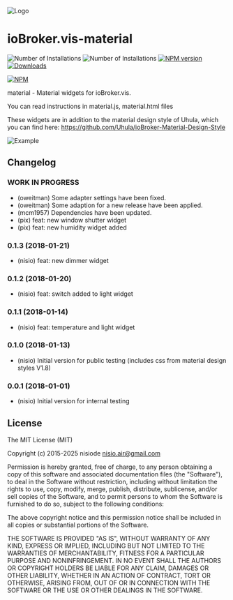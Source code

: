 ![Logo](admin/material.png)

# ioBroker.vis-material

![Number of Installations](http://iobroker.live/badges/vis-material-installed.svg) ![Number of Installations](http://iobroker.live/badges/vis-material-stable.svg) [![NPM version](http://img.shields.io/npm/v/iobroker.vis-material.svg)](https://www.npmjs.com/package/iobroker.vis-material)
[![Downloads](https://img.shields.io/npm/dm/iobroker.vis-material.svg)](https://www.npmjs.com/package/iobroker.vis-material)

[![NPM](https://nodei.co/npm/iobroker.vis-material.png?downloads=true)](https://nodei.co/npm/iobroker.vis-material/)

material - Material widgets for ioBroker.vis.

You can read instructions in material.js, material.html files

These widgets are in addition to the material design style of Uhula, which you can find here:
https://github.com/Uhula/ioBroker-Material-Design-Style

![Example](img/widgets.png)

<!--
    Placeholder for the next version (at the beginning of the line):
    ### **WORK IN PROGRESS**
-->

## Changelog

### **WORK IN PROGRESS**

- (oweitman) Some adapter settings have been fixed.
- (oweitman) Some adaption for a new release have been applied.
- (mcm1957) Dependencies have been updated.
- (pix) feat: new window shutter widget
- (pix) feat: new humidity widget added

### 0.1.3 (2018-01-21)

- (nisio) feat: new dimmer widget

### 0.1.2 (2018-01-20)

- (nisio) feat: switch added to light widget

### 0.1.1 (2018-01-14)

- (nisio) feat: temperature and light widget

### 0.1.0 (2018-01-13)

- (nisio) Initial version for public testing (includes css from material design styles V1.8)

### 0.0.1 (2018-01-01)

- (nisio) Initial version for internal testing

## License

The MIT License (MIT)

Copyright (c) 2015-2025 nisiode <nisio.air@gmail.com>

Permission is hereby granted, free of charge, to any person obtaining a copy
of this software and associated documentation files (the "Software"), to deal
in the Software without restriction, including without limitation the rights
to use, copy, modify, merge, publish, distribute, sublicense, and/or sell
copies of the Software, and to permit persons to whom the Software is
furnished to do so, subject to the following conditions:

The above copyright notice and this permission notice shall be included in all
copies or substantial portions of the Software.

THE SOFTWARE IS PROVIDED "AS IS", WITHOUT WARRANTY OF ANY KIND, EXPRESS OR
IMPLIED, INCLUDING BUT NOT LIMITED TO THE WARRANTIES OF MERCHANTABILITY,
FITNESS FOR A PARTICULAR PURPOSE AND NONINFRINGEMENT. IN NO EVENT SHALL THE
AUTHORS OR COPYRIGHT HOLDERS BE LIABLE FOR ANY CLAIM, DAMAGES OR OTHER
LIABILITY, WHETHER IN AN ACTION OF CONTRACT, TORT OR OTHERWISE, ARISING FROM,
OUT OF OR IN CONNECTION WITH THE SOFTWARE OR THE USE OR OTHER DEALINGS IN THE
SOFTWARE.
